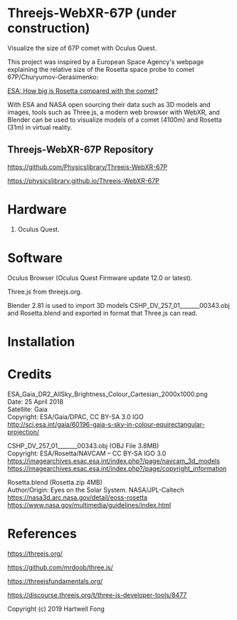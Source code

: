 # Threejs-WebXR-67P (under construction)

Visualize the size of 67P comet with Oculus Quest.

This project was inspired by a European Space Agency's webpage explaining the relative size of the Rosetta space probe to comet 67P/Churyumov-Gerasimenko:
 
[ESA: How big is Rosetta compared with the comet?](http://sci.esa.int/rosetta/54831-how-big-is-rosetta-compared-with-the-comet/)
 
With ESA and NASA open sourcing their data such as 3D models and images, tools such as Three.js, a modern web browser with WebXR, and Blender can be used to visualize models of a comet (4100m) and Rosetta (31m) in virtual reality.

## Threejs-WebXR-67P Repository
https://github.com/Physicslibrary/Threejs-WebXR-67P

https://physicslibrary.github.io/Threejs-WebXR-67P

# Hardware

1. Oculus Quest.<br>

# Software

Oculus Browser (Oculus Quest Firmware update 12.0 or latest).

Three.js from threejs.org.

Blender 2.81 is used to import 3D models CSHP_DV_257_01_______00343.obj and Rosetta.blend and exported in format that Three.js can read.

# Installation

# Credits
 
ESA_Gaia_DR2_AllSky_Brightness_Colour_Cartesian_2000x1000.png<br>
Date: 25 April 2018<br>
Satellite: Gaia<br>
Copyright: ESA/Gaia/DPAC, CC BY-SA 3.0 IGO<br>
http://sci.esa.int/gaia/60196-gaia-s-sky-in-colour-equirectangular-projection/<br>
 
CSHP_DV_257_01_______00343.obj (OBJ File 3.8MB)<br>
Copyright: ESA/Rosetta/NAVCAM – CC BY-SA IGO 3.0<br>
https://imagearchives.esac.esa.int/index.php?/page/navcam_3d_models<br>
https://imagearchives.esac.esa.int/index.php?/page/copyright_information<br>

Rosetta.blend (Rosetta.zip 4MB)<br>
Author/Origin: Eyes on the Solar System. NASA/JPL-Caltech<br>
https://nasa3d.arc.nasa.gov/detail/eoss-rosetta<br>
https://www.nasa.gov/multimedia/guidelines/index.html<br>

# References

https://threejs.org/

https://github.com/mrdoob/three.js/

https://threejsfundamentals.org/

https://discourse.threejs.org/t/three-js-developer-tools/8477

Copyright (c) 2019 Hartwell Fong

